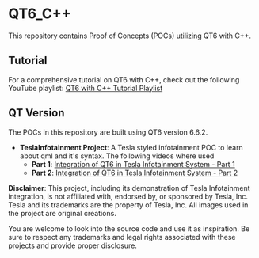 # QT6_C++

This repository contains Proof of Concepts (POCs) utilizing QT6 with C++.

## Tutorial
For a comprehensive tutorial on QT6 with C++, check out the following YouTube playlist:
[QT6 with C++ Tutorial Playlist](https://www.youtube.com/playlist?list=PLUbFnGajtZlXbrbdlraCe3LMC_YH5abao)

## QT Version
The POCs in this repository are built using QT6 version 6.6.2.

- **TeslaInfotainment Project**:
A Tesla styled infotainment POC to learn about qml and it's syntax. The following videos where used
  - **Part 1**: [Integration of QT6 in Tesla Infotainment System - Part 1](https://www.youtube.com/watch?v=Tq-E6lqO6tM&ab_channel=MontyTheSoftwareEngineer)
  - **Part 2**: [Integration of QT6 in Tesla Infotainment System - Part 2](https://www.youtube.com/watch?v=MEdJNc1tfwE&ab_channel=MontyTheSoftwareEngineer)

**Disclaimer**: This project, including its demonstration of Tesla Infotainment integration, is not affiliated with, endorsed by, or sponsored by Tesla, Inc. Tesla and its trademarks are the property of Tesla, Inc. All images used in the project are original creations.

You are welcome to look into the source code and use it as inspiration. Be sure to respect any trademarks and legal rights associated with these projects and provide proper disclosure.